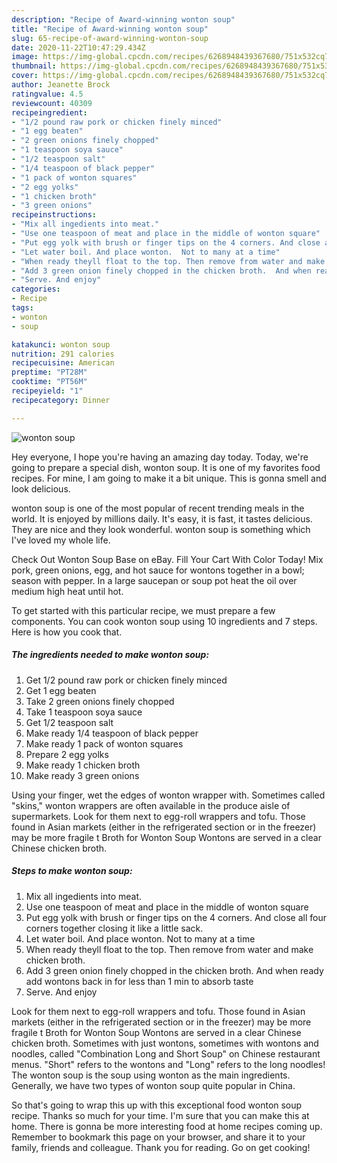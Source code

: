 ```yaml
---
description: "Recipe of Award-winning wonton soup"
title: "Recipe of Award-winning wonton soup"
slug: 65-recipe-of-award-winning-wonton-soup
date: 2020-11-22T10:47:29.434Z
image: https://img-global.cpcdn.com/recipes/6268948439367680/751x532cq70/wonton-soup-recipe-main-photo.jpg
thumbnail: https://img-global.cpcdn.com/recipes/6268948439367680/751x532cq70/wonton-soup-recipe-main-photo.jpg
cover: https://img-global.cpcdn.com/recipes/6268948439367680/751x532cq70/wonton-soup-recipe-main-photo.jpg
author: Jeanette Brock
ratingvalue: 4.5
reviewcount: 40309
recipeingredient:
- "1/2 pound raw pork or chicken finely minced"
- "1 egg beaten"
- "2 green onions finely chopped"
- "1 teaspoon soya sauce"
- "1/2 teaspoon salt"
- "1/4 teaspoon of black pepper"
- "1 pack of wonton squares"
- "2 egg yolks"
- "1 chicken broth"
- "3 green onions"
recipeinstructions:
- "Mix all ingedients into meat."
- "Use one teaspoon of meat and place in the middle of wonton square"
- "Put egg yolk with brush or finger tips on the 4 corners. And close all four corners together closing it like a little sack."
- "Let water boil. And place wonton.  Not to many at a time"
- "When ready theyll float to the top. Then remove from water and make chicken broth."
- "Add 3 green onion finely chopped in the chicken broth.  And when ready add wontons back in for less than 1 min to absorb taste"
- "Serve. And enjoy"
categories:
- Recipe
tags:
- wonton
- soup

katakunci: wonton soup 
nutrition: 291 calories
recipecuisine: American
preptime: "PT28M"
cooktime: "PT56M"
recipeyield: "1"
recipecategory: Dinner

---
```



![wonton soup](https://img-global.cpcdn.com/recipes/6268948439367680/751x532cq70/wonton-soup-recipe-main-photo.jpg)

Hey everyone, I hope you're having an amazing day today. Today, we're going to prepare a special dish, wonton soup. It is one of my favorites food recipes. For mine, I am going to make it a bit unique. This is gonna smell and look delicious.

wonton soup is one of the most popular of recent trending meals in the world. It is enjoyed by millions daily. It's easy, it is fast, it tastes delicious. They are nice and they look wonderful. wonton soup is something which I've loved my whole life.

Check Out Wonton Soup Base on eBay. Fill Your Cart With Color Today! Mix pork, green onions, egg, and hot sauce for wontons together in a bowl; season with pepper. In a large saucepan or soup pot heat the oil over medium high heat until hot.


To get started with this particular recipe, we must prepare a few components. You can cook wonton soup using 10 ingredients and 7 steps. Here is how you cook that.

<!--inarticleads1-->

##### The ingredients needed to make wonton soup:

1. Get 1/2 pound raw pork or chicken finely minced
1. Get 1 egg beaten
1. Take 2 green onions finely chopped
1. Take 1 teaspoon soya sauce
1. Get 1/2 teaspoon salt
1. Make ready 1/4 teaspoon of black pepper
1. Make ready 1 pack of wonton squares
1. Prepare 2 egg yolks
1. Make ready 1 chicken broth
1. Make ready 3 green onions


Using your finger, wet the edges of wonton wrapper with. Sometimes called &#34;skins,&#34; wonton wrappers are often available in the produce aisle of supermarkets. Look for them next to egg-roll wrappers and tofu. Those found in Asian markets (either in the refrigerated section or in the freezer) may be more fragile t Broth for Wonton Soup Wontons are served in a clear Chinese chicken broth. 

<!--inarticleads2-->

##### Steps to make wonton soup:

1. Mix all ingedients into meat.
1. Use one teaspoon of meat and place in the middle of wonton square
1. Put egg yolk with brush or finger tips on the 4 corners. And close all four corners together closing it like a little sack.
1. Let water boil. And place wonton.  Not to many at a time
1. When ready theyll float to the top. Then remove from water and make chicken broth.
1. Add 3 green onion finely chopped in the chicken broth.  And when ready add wontons back in for less than 1 min to absorb taste
1. Serve. And enjoy


Look for them next to egg-roll wrappers and tofu. Those found in Asian markets (either in the refrigerated section or in the freezer) may be more fragile t Broth for Wonton Soup Wontons are served in a clear Chinese chicken broth. Sometimes with just wontons, sometimes with wontons and noodles, called &#34;Combination Long and Short Soup&#34; on Chinese restaurant menus. &#34;Short&#34; refers to the wontons and &#34;Long&#34; refers to the long noodles! The wonton soup is the soup using wonton as the main ingredients. Generally, we have two types of wonton soup quite popular in China. 

So that's going to wrap this up with this exceptional food wonton soup recipe. Thanks so much for your time. I'm sure that you can make this at home. There is gonna be more interesting food at home recipes coming up. Remember to bookmark this page on your browser, and share it to your family, friends and colleague. Thank you for reading. Go on get cooking!
